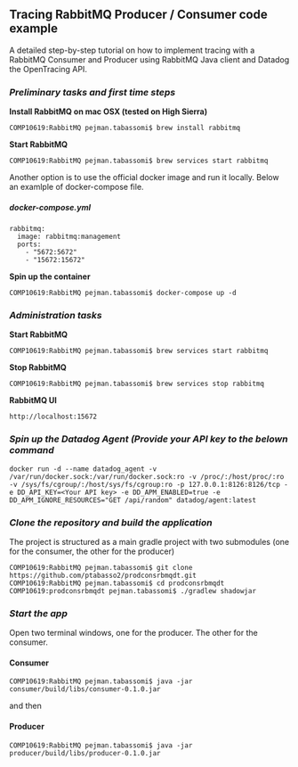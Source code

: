 ## Tracing RabbitMQ Producer / Consumer code example


A detailed step-by-step tutorial on how to implement tracing with a RabbitMQ Consumer and Producer using RabbitMQ Java client and Datadog the OpenTracing API.

### _Preliminary tasks and first time steps_

**Install RabbitMQ on mac OSX (tested on High Sierra)**

````
COMP10619:RabbitMQ pejman.tabassomi$ brew install rabbitmq
````

**Start RabbitMQ**

````
COMP10619:RabbitMQ pejman.tabassomi$ brew services start rabbitmq
````

Another option is to use the official docker image and run it locally.
Below an examlple of docker-compose file.   


##### _docker-compose.yml_
````
rabbitmq:
  image: rabbitmq:management
  ports:
    - "5672:5672"
    - "15672:15672"
````   

**Spin up the container**

````
COMP10619:RabbitMQ pejman.tabassomi$ docker-compose up -d
````

### _Administration tasks_

**Start RabbitMQ**

````
COMP10619:RabbitMQ pejman.tabassomi$ brew services start rabbitmq
````

**Stop RabbitMQ**

````
COMP10619:RabbitMQ pejman.tabassomi$ brew services stop rabbitmq
````

**RabbitMQ UI**

````
http://localhost:15672
````

### _Spin up the Datadog Agent (Provide your API key  to the  belown command_


````
docker run -d --name datadog_agent -v /var/run/docker.sock:/var/run/docker.sock:ro -v /proc/:/host/proc/:ro -v /sys/fs/cgroup/:/host/sys/fs/cgroup:ro -p 127.0.0.1:8126:8126/tcp -e DD_API_KEY=<Your API key> -e DD_APM_ENABLED=true -e DD_APM_IGNORE_RESOURCES="GET /api/random" datadog/agent:latest
````

### _Clone the repository and build the application_

The project is structured as a main gradle project with two submodules (one for the consumer, the other for the producer)

````
COMP10619:RabbitMQ pejman.tabassomi$ git clone https://github.com/ptabasso2/prodconsrbmqdt.git
COMP10619:RabbitMQ pejman.tabassomi$ cd prodconsrbmqdt
COMP10619:prodconsrbmqdt pejman.tabassomi$ ./gradlew shadowjar
````


### _Start the app_

Open two terminal windows, one for the producer. The other for the consumer.

#### Consumer

````
COMP10619:RabbitMQ pejman.tabassomi$ java -jar consumer/build/libs/consumer-0.1.0.jar
````
and then 

#### Producer

````
COMP10619:RabbitMQ pejman.tabassomi$ java -jar producer/build/libs/producer-0.1.0.jar
````


